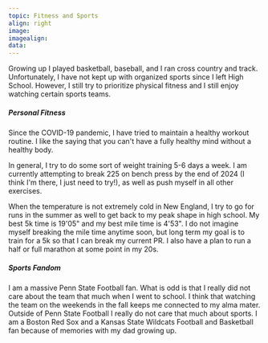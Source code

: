```yaml
---
topic: Fitness and Sports
align: right
image:
imagealign:
data: 
---
```

Growing up I played basketball, baseball, and I ran cross country and track. Unfortunately, I have not kept up with organized sports since I left High School. However, I still try to prioritize physical fitness and I still enjoy watching certain sports teams.

##### Personal Fitness
Since the COVID-19 pandemic, I have tried to maintain a healthy workout routine. I like the saying that you can't have a fully healthy mind without a healthy body.

In general, I try to do some sort of weight training 5-6 days a week. I am currently attempting to break 225 on bench press by the end of 2024 (I think I'm there, I just need to try!), as well as push myself in all other exercises. 

When the temperature is not extremely cold in New England, I try to go for runs in the summer as well to get back to my peak shape in high school. My best 5k time is 19'05" and my best mile time is 4'53". I do not imagine myself breaking the mile time anytime soon, but long term my goal is to train for a 5k so that I can break my current PR. I also have a plan to run a half or full marathon at some point in my 20s. 

##### Sports Fandom
I am a massive Penn State Football fan. What is odd is that I really did not care about the team that much when I went to school. I think that watching the team on the weekends in the fall keeps me connected to my alma mater. Outside of Penn State Football I really do not care that much about sports. I am a Boston Red Sox and a Kansas State Wildcats Football and Basketball fan because of memories with my dad growing up. 
